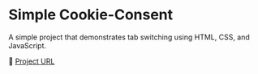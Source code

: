 # Simple Cookie-Consent

A simple project that demonstrates tab switching using HTML, CSS, and JavaScript.

🔗 [Project URL](https://roadmap.sh/projects/cookie-consent)
